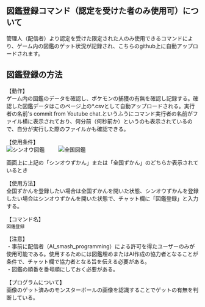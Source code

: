 ## 図鑑登録コマンド（認定を受けた者のみ使用可）について
管理人（配信者）より認定を受けた限定された人のみ使用できるコマンドにより、ゲーム内の図鑑のゲット状況が記録され、こちらのgithub上に自動アップロードされます。

## 図鑑登録の方法
【動作】  
ゲーム内の図鑑のデータを確認し、ポケモンの捕獲の有無を確認し記録する。確認した図鑑データはこのページ上の*.csvとして自動アップロードされる。実行者の名前's commit from Youtube chat.というふうにコマンド実行者の名前がファイル横に表示されており、何分前（何秒前か）というのも表示されているので、自分が実行した際のファイルかも確認できる。    

【使用条件】  
![シンオウ図鑑](https://github.com/AI-switch-programming/PokemonDP_youtube/blob/main/img/sinou_zukan.png) 　　
![全国図鑑](https://github.com/AI-switch-programming/PokemonDP_youtube/blob/main/img/world_zukan.png) 　　

画面上に上記の「シンオウずかん」または「全国ずかん」のどちらか表示されているとき  
  
【使用方法】  
全国ずかんを登録したい場合は全国ずかんを開いた状態、シンオウずかんを登録したい場合はシンオウずかんを開いた状態で、チャット欄に「図鑑登録」と入力する。
  
【コマンド名】  
`図鑑登録`  
  
【注意】  
・事前に配信者（AI_smash_programming）による許可を得たユーザーのみが使用可能である。使用するためには図鑑埋めまたはAI作成の協力者となることが条件で、チャット欄で協力者となる旨を伝える必要がある。  
・図鑑の順番を番号順にしておく必要がある。  

【プログラムについて】   
画像のゲット済みのモンスターボールの画像を認識することでゲットの有無を判断している。  


